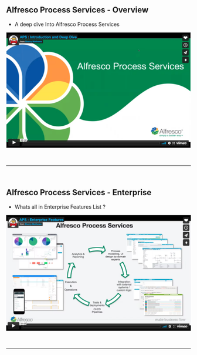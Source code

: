 <br/>

## Alfresco Process Services - Overview

- A deep dive Into Alfresco Process Services

[![Alfresco Process Services](https://github.com/sherrymax/aps-examples/blob/master/aps-feature-presentations/assets/1.png)](https://player.vimeo.com/video/560976353)

<!-- <iframe src="https://player.vimeo.com/video/560976353" width="640" height="400" frameborder="0" allow="autoplay; fullscreen; picture-in-picture" allowfullscreen></iframe> -->

<br/><hr/><br/>

## Alfresco Process Services - Enterprise

- Whats all in Enterprise Features List ?

[![Alfresco Process Services](https://github.com/sherrymax/aps-examples/blob/master/aps-feature-presentations/assets/2.png)](https://player.vimeo.com/video/560977330)

<!-- <iframe src="https://player.vimeo.com/video/560977330" width="640" height="400" frameborder="0" allow="autoplay; fullscreen; picture-in-picture" allowfullscreen></iframe> -->

<br/><hr/><br/>
